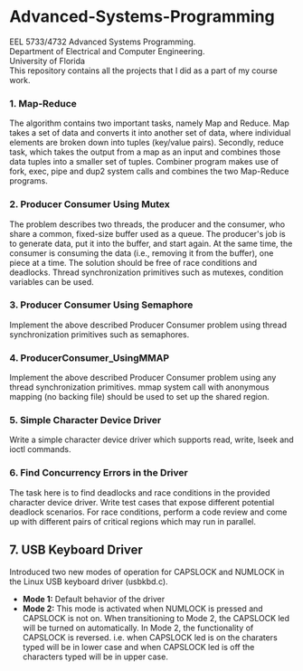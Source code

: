 # Advanced-Systems-Programming
EEL 5733/4732 Advanced Systems Programming.  
Department of Electrical and Computer Engineering.  
University of Florida  
This repository contains all the projects that I did as a part of my course work.

### __1. Map-Reduce__
The algorithm contains two important tasks, namely Map and Reduce. Map takes a set of data and converts it into another set of data, where individual elements are broken down into tuples (key/value pairs). Secondly, reduce task, which takes the output from a map as an input and combines those data tuples into a smaller set of tuples. Combiner program makes use of fork, exec, pipe and dup2 system calls and combines the two Map-Reduce programs.


### __2. Producer Consumer Using Mutex__
The problem describes two threads, the producer and the consumer, who share a common, fixed-size buffer used as a queue. The producer's job is to generate data, put it into the buffer, and start again. At the same time, the consumer is consuming the data (i.e., removing it from the buffer), one piece at a time. The solution should be free of race conditions and deadlocks. Thread synchronization primitives such as mutexes, condition variables can be used.


### __3. Producer Consumer Using Semaphore__
Implement the above described Producer Consumer problem using thread synchronization primitives such as semaphores.

### __4. ProducerConsumer_UsingMMAP__
Implement the above described Producer Consumer problem using any thread synchronization primitives. mmap system call with anonymous mapping (no backing file) should be used to set up the shared region.

### __5. Simple Character Device Driver__
Write a simple character device driver which supports read, write, lseek and ioctl commands.

### __6. Find Concurrency Errors in the Driver__
The task here is to find deadlocks and race conditions in the provided character device driver. Write test cases that expose different potential deadlock scenarios. For race conditions, perform a code review and come up with different pairs of critical regions which may run in parallel.

## __7. USB Keyboard Driver__
Introduced two new modes of operation for CAPSLOCK and NUMLOCK in the Linux USB keyboard driver (usbkbd.c). 
* __Mode 1:__ Default behavior of the driver
* __Mode 2:__ This mode is activated when NUMLOCK is pressed and CAPSLOCK is not on. When transitioning to Mode 2, the CAPSLOCK led will be turned on automatically. In Mode 2, the functionality of CAPSLOCK is reversed. i.e. when CAPSLOCK led is on the charaters typed will be in lower case and when CAPSLOCK led is off the characters typed will be in upper case. 
